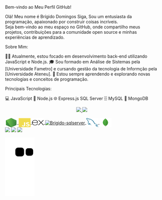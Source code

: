 Bem-vindo ao Meu Perfil GitHub!

Olá! Meu nome é Brígido Domingos Siga, Sou um entusiasta da programação, apaixonado por construir coisas incríveis.   
Seja bem-vindo ao meu espaço no GitHub, onde compartilho meus projetos, contribuições para a comunidade open source e minhas experiências de aprendizado.

Sobre Mim:

👨‍💻 Atualmente, estou focado em desenvolvimento back-end utilizando JavaScript e Node.js.
🎓 Sou formado em Análise de Sistemas pela [Universidade Fametro] e cursando gestão da tecnologia de Informção pela [Universidade Ateneu].
🌱 Estou sempre aprendendo e explorando novas tecnologias e conceitos de programação.

Principais Tecnologias: 

💻 JavaScript
🚀 Node.js
🌐 Express.js
   SQL Server
🗄️ MySQL
🍃 MongoDB

<div align="center">
  <a href="https://github.com/BrigidoDsiga">
  <img height="180em" src="https://github-readme-stats.vercel.app/api?username=BrigidoDsiga&show_icons=true&theme=blue-green&include_all_commits=true&count_private=true"/>
  <img height="180em" src="https://github-readme-stats.vercel.app/api/top-langs/?username=BrigidoDsiga&layout=compact&langs_count=7&theme=chartreuse-dark"/>
</div>
 <div style="display: inline_block"><br>
  <img align="center" alt="Brigido-nodejs" height="30" width="40" src="https://raw.githubusercontent.com/devicons/devicon/master/icons/nodejs/nodejs-original.svg"> 
  <img align="center" alt="Brigido-Js" height="30" width="40" src="https://raw.githubusercontent.com/devicons/devicon/master/icons/javascript/javascript-plain.svg">
  <img align="center" alt="Brigido-Express" height="30" width="40" src="https://raw.githubusercontent.com/devicons/devicon/master/icons/express/express-original.svg">
   <img align="center" alt="Brigido-sqlserver" height="30" width="40" src="https://raw.githubusercontent.com/devicons/devicon/master/icons/sqlserver/sqlserver-original.svg">
  <img align="center" alt="Brigido-MySQL" height="30" width="40" src="https://raw.githubusercontent.com/devicons/devicon/master/icons/mysql/mysql-original.svg">
  <img align="center" alt="Brigido-Mongodb" height="30" width="40" src="https://raw.githubusercontent.com/devicons/devicon/master/icons/mongodb/mongodb-original.svg"> 
</div>
 
<div> 
   <a href = "mailto:brigidosiga@gmail.com"><img src="https://img.shields.io/badge/-Gmail-%23333?style=for-the-badge&logo=gmail&logoColor=white" target="_blank"></a>
  <a href="https://www.linkedin.com/in/br%C3%ADgido-siga-b70a1717a" target="_blank"><img src="https://img.shields.io/badge/-LinkedIn-%230077B5?style=for-the-badge&logo=linkedin&logoColor=white" target="_blank"></a> 
  <a href="https://instagram.com/preto_combina_com_tudo_" target="_blank"><img src="https://img.shields.io/badge/-Instagram-%23E4405F?style=for-the-badge&logo=instagram&logoColor=white" target="_blank"></a>
  
  ![Snake animation](https://github.com/rafaballerini/rafaballerini/blob/output/github-contribution-grid-snake.svg)
  
</div>

